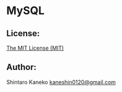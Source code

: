 # MySQL


## License:

[The MIT License (MIT)](http://kaneshin.mit-license.org/)

## Author:

Shintaro Kaneko <kaneshin0120@gmail.com>


